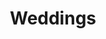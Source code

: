 ---
title: Weddings
image: "https://googledrive.com/host/0B-rUPb5gojEtYVVZQ0FULUtiV0U/weddings.jpg"
link-label: "View More Weddings"
link: wedding
category: home
---